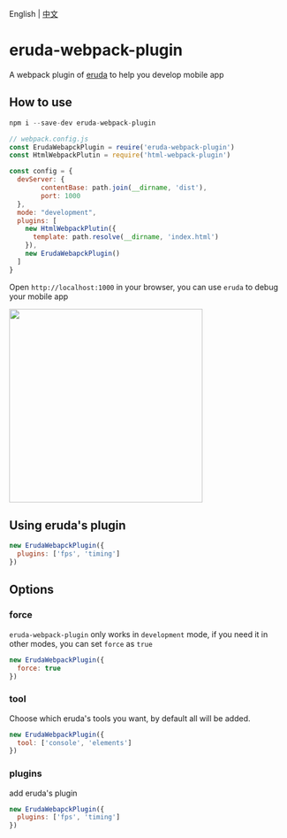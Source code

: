 English | [中文](./README_CN.md)

# eruda-webpack-plugin
A webpack plugin of [eruda](https://github.com/liriliri/eruda) to help you develop mobile app


## How to use

```js
npm i --save-dev eruda-webpack-plugin
```

```js
// webpack.config.js
const ErudaWebapckPlugin = reuire('eruda-webpack-plugin')
const HtmlWebpackPlutin = require('html-webpack-plugin')

const config = {
  devServer: {
        contentBase: path.join(__dirname, 'dist'),
        port: 1000
  },
  mode: "development",
  plugins: [
    new HtmlWebpackPlutin({
      template: path.resolve(__dirname, 'index.html')
    }),
    new ErudaWebapckPlugin()
  ]
}
```

Open `http://localhost:1000` in your browser, you can use `eruda` to debug your mobile app

<img  width="350" align="center" src="./screenshot.png" />

## Using eruda's plugin

```js
new ErudaWebapckPlugin({
  plugins: ['fps', 'timing']
})
```

## Options

### force

`eruda-webpack-plugin` only works in `development` mode, if you need it in other modes, you can set `force` as `true`

```js
new ErudaWebpackPlugin({
  force: true
})
```

### tool

Choose which eruda's tools you want, by default all will be added.

```js
new ErudaWebpackPlugin({
  tool: ['console', 'elements']
})
```

### plugins

add eruda's plugin

```js
new ErudaWebapckPlugin({
  plugins: ['fps', 'timing']
})
```
